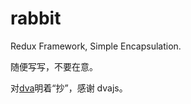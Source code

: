 # rabbit
Redux Framework, Simple Encapsulation.

随便写写，不要在意。

对[dva](https://github.com/dvajs/dva)明着“抄”，感谢 dvajs。
